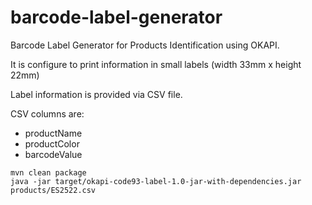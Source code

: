 # barcode-label-generator

Barcode Label Generator for Products Identification using OKAPI.

It is configure to print information in small labels (width 33mm x height 22mm)

Label information is provided via CSV file. 

CSV columns are:
 - productName
 - productColor
 - barcodeValue

```
mvn clean package
java -jar target/okapi-code93-label-1.0-jar-with-dependencies.jar products/ES2522.csv
```